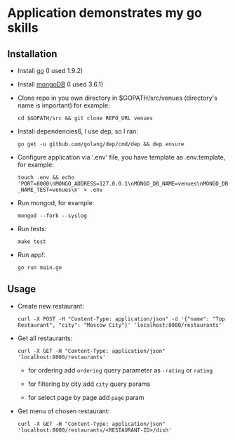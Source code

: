# Application demonstrates my go skills #

## Installation ##

- Install [go](https://golang.org/doc/install) (I used 1.9.2)

- Install [mongoDB](https://docs.mongodb.com/manual/installation/) (I used 3.6.1)

- Clone repo in you own directory in $GOPATH/src/venues (directory's name is important) for example:

    `cd $GOPATH/src && git clone REPO_URL venues`

- Install dependencies6, I use dep, so I ran:

    `go get -u github.com/golang/dep/cmd/dep && dep ensure`

- Configure application via '.env' file, you have template as .env.template, for example:

    `touch .env && echo 'PORT=8000\nMONGO_ADDRESS=127.0.0.1\nMONGO_DB_NAME=venues\nMONGO_DB_NAME_TEST=venues\n' > .env`

- Run mongod, for example:

    `mongod --fork --syslog`

- Run tests:

    `make test`

- Run app!:

    `go run main.go`

## Usage ##

- Create new restaurant:

    `curl -X POST -H "Content-Type: application/json" -d '{"name": "Top Restaurant", "city": "Moscow City"}' 'localhost:8000/restaurants'`

- Get all restaurants:

    `curl -X GET -H "Content-Type: application/json" 'localhost:8000/restaurants'`

    * for ordering add `ordering` query parameter as `-rating` or `rating`

    * for filtering by city add `city` query params

    * for select page by page add `page` param

- Get menu of chosen restaurant:

    `curl -X GET -H "Content-Type: application/json" 'localhost:8000/restaurants/<RESTAURANT-ID>/dish'`

